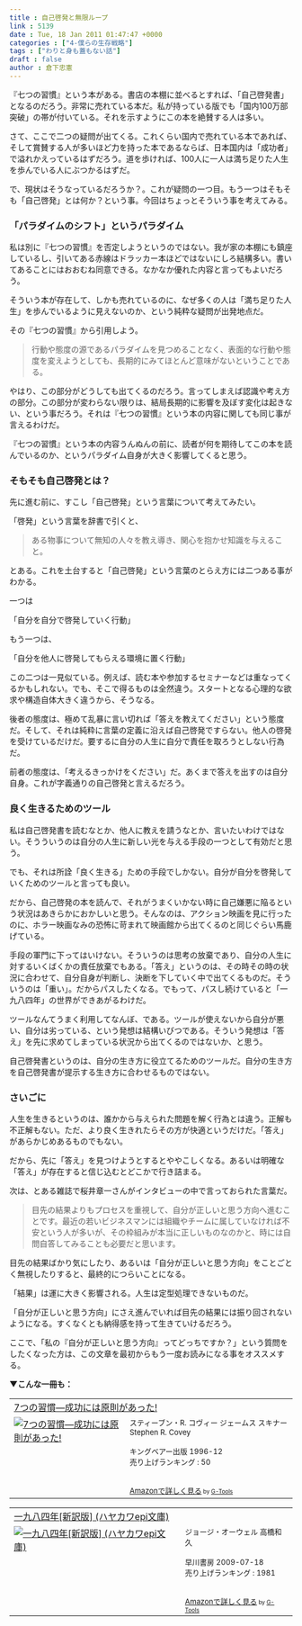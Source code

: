 ```yaml
---
title : 自己啓発と無限ループ
link : 5139
date : Tue, 18 Jan 2011 01:47:47 +0000
categories : ["4-僕らの生存戦略"]
tags : ["わりと身も蓋もない話"]
draft : false
author : 倉下忠憲
---
```


『七つの習慣』という本がある。書店の本棚に並べるとすれば、「自己啓発書」となるのだろう。非常に売れている本だ。私が持っている版でも「国内100万部突破」の帯が付いている。それを示すようにこの本を絶賛する人は多い。

さて、ここで二つの疑問が出てくる。これくらい国内で売れている本であれば、そして賞賛する人が多いほど力を持った本であるならば、日本国内は「成功者」で溢れかえっているはずだろう。道を歩ければ、100人に一人は満ち足りた人生を歩んでいる人にぶつかるはずだ。

で、現状はそうなっているだろうか？。これが疑問の一つ目。もう一つはそもそも「自己啓発」とは何か？という事。今回はちょっとそういう事を考えてみる。

<h3>「パラダイムのシフト」というパラダイム</h3>
私は別に『七つの習慣』を否定しようというのではない。我が家の本棚にも鎮座しているし、引いてある赤線はドラッカー本ほどではないにしろ結構多い。書いてあることにはおおむね同意できる。なかなか優れた内容と言ってもよいだろう。

そういう本が存在して、しかも売れているのに、なぜ多くの人は「満ち足りた人生」を歩んでいるように見えないのか、という純粋な疑問が出発地点だ。

その『七つの習慣』から引用しよう。

<blockquote>
行動や態度の源であるパラダイムを見つめることなく、表面的な行動や態度を変えようとしても、長期的にみてほとんど意味がないということである。
</blockquote>

やはり、この部分がどうしても出てくるのだろう。言ってしまえば認識や考え方の部分。この部分が変わらない限りは、結局長期的に影響を及ぼす変化は起きない、という事だろう。それは『七つの習慣』という本の内容に関しても同じ事が言えるわけだ。

『七つの習慣』という本の内容うんぬんの前に、読者が何を期待してこの本を読んでいるのか、というパラダイム自身が大きく影響してくると思う。

<h3>そもそも自己啓発とは？</h3>
先に進む前に、すこし「自己啓発」という言葉について考えてみたい。

「啓発」という言葉を辞書で引くと、

<blockquote>
ある物事について無知の人々を教え導き、関心を抱かせ知識を与えること。
</blockquote>

とある。これを土台すると「自己啓発」という言葉のとらえ方には二つある事がわかる。

一つは

「自分を自分で啓発していく行動」

もう一つは、

「自分を他人に啓発してもらえる環境に置く行動」

この二つは一見似ている。例えば、読む本や参加するセミナーなどは重なってくるかもしれない。でも、そこで得るものは全然違う。スタートとなる心理的な欲求や構造自体大きく違うから、そうなる。

後者の態度は、極めて乱暴に言い切れば「答えを教えてください」という態度だ。そして、それは純粋に言葉の定義に沿えば自己啓発ですらない。他人の啓発を受けているだけだ。要するに自分の人生に自分で責任を取ろうとしない行為だ。

前者の態度は、「考えるきっかけをください」だ。あくまで答えを出すのは自分自身。これが字義通りの自己啓発と言えるだろう。

<h3>良く生きるためのツール</h3>
私は自己啓発書を読むなとか、他人に教えを請うなとか、言いたいわけではない。そうういうのは自分の人生に新しい光を与える手段の一つとして有効だと思う。

でも、それは所詮「良く生きる」ための手段でしかない。自分が自分を啓発していくためのツールと言っても良い。

だから、自己啓発の本を読んで、それがうまくいかない時に自己嫌悪に陥るという状況はあきらかにおかしいと思う。そんなのは、アクション映画を見に行ったのに、ホラー映画なみの恐怖に苛まれて映画館から出てくるのと同じぐらい馬鹿げている。

手段の軍門に下ってはいけない。そういうのは思考の放棄であり、自分の人生に対するいくばくかの責任放棄でもある。「答え」というのは、その時その時の状況に合わせて、自分自身が判断し、決断を下していく中で出てくるものだ。そういうのは「重い」。だからパスしたくなる。でもって、パスし続けていると「一九八四年」の世界ができあがるわけだ。

ツールなんてうまく利用してなんぼ、である。ツールが使えないから自分が悪い、自分は劣っている、という発想は結構いびつである。そういう発想は「答え」を先に求めてしまっている状況から出てくるのではないか、と思う。

自己啓発書というのは、自分の生き方に役立てるためのツールだ。自分の生き方を自己啓発書が提示する生き方に合わせるものではない。
<h3>さいごに</h3>
人生を生きるというのは、誰かから与えられた問題を解く行為とは違う。正解も不正解もない。ただ、より良く生きれたらその方が快適というだけだ。「答え」があらかじめあるものでもない。

だから、先に「答え」を見つけようとするとややこしくなる。あるいは明確な「答え」が存在すると信じ込むとどこかで行き詰まる。

次は、とある雑誌で桜井章一さんがインタビューの中で言っておられた言葉だ。

<blockquote>
目先の結果よりもプロセスを重視して、自分が正しいと思う方向へ進むことです。最近の若いビジネスマンには組織やチームに属していなければ不安という人が多いが、その枠組みが本当に正しいものなのかと、時には自問自答してみることも必要だと思います。
</blockquote>

目先の結果ばかり気にしたり、あるいは「自分が正しいと思う方向」をことごとく無視したりすると、最終的につらいことになる。

「結果」は運に大きく影響される。人生は定型処理できないものだ。

「自分が正しいと思う方向」にさえ進んでいれば目先の結果には振り回されないようになる。すくなくとも納得感を持って生きていけるだろう。

ここで、「私の『自分が正しいと思う方向』ってどっちですか？」という質問をしたくなった方は、この文章を最初からもう一度お読みになる事をオススメする。

<strong>▼こんな一冊も：</strong>
<table  border="0" cellpadding="5"><tr><td colspan="2"><a href="http://www.amazon.co.jp/7%E3%81%A4%E3%81%AE%E7%BF%92%E6%85%A3%E2%80%95%E6%88%90%E5%8A%9F%E3%81%AB%E3%81%AF%E5%8E%9F%E5%89%87%E3%81%8C%E3%81%82%E3%81%A3%E3%81%9F-%E3%82%B9%E3%83%86%E3%82%A3%E3%83%BC%E3%83%96%E3%83%B3%E3%83%BBR-%E3%82%B3%E3%83%B4%E3%82%A3%E3%83%BC/dp/4906638015%3FSubscriptionId%3D15SMZCTB9V8NGR2TW082%26tag%3Drashita1000-22%26linkCode%3Dxm2%26camp%3D2025%26creative%3D165953%26creativeASIN%3D4906638015" target="_top">7つの習慣―成功には原則があった!</a><img src="http://www.assoc-amazon.jp/e/ir?t=rashita1000-22&l=ur2&o=9" width="1" height="1" style="border: none;" alt="" /></td></tr><tr><td valign="top"><a href="http://www.amazon.co.jp/7%E3%81%A4%E3%81%AE%E7%BF%92%E6%85%A3%E2%80%95%E6%88%90%E5%8A%9F%E3%81%AB%E3%81%AF%E5%8E%9F%E5%89%87%E3%81%8C%E3%81%82%E3%81%A3%E3%81%9F-%E3%82%B9%E3%83%86%E3%82%A3%E3%83%BC%E3%83%96%E3%83%B3%E3%83%BBR-%E3%82%B3%E3%83%B4%E3%82%A3%E3%83%BC/dp/4906638015%3FSubscriptionId%3D15SMZCTB9V8NGR2TW082%26tag%3Drashita1000-22%26linkCode%3Dxm2%26camp%3D2025%26creative%3D165953%26creativeASIN%3D4906638015" target="_top"><img src="http://ecx.images-amazon.com/images/I/51JHD9GEK0L._SL160_.jpg" border="0" alt="7つの習慣―成功には原則があった!" /></a></td><td valign="top"><font size="-1">スティーブン・R. コヴィー ジェームス スキナー Stephen R. Covey <br /><br />キングベアー出版  1996-12<br />売り上げランキング : 50<br /><br /><br /><a href="http://www.amazon.co.jp/7%E3%81%A4%E3%81%AE%E7%BF%92%E6%85%A3%E2%80%95%E6%88%90%E5%8A%9F%E3%81%AB%E3%81%AF%E5%8E%9F%E5%89%87%E3%81%8C%E3%81%82%E3%81%A3%E3%81%9F-%E3%82%B9%E3%83%86%E3%82%A3%E3%83%BC%E3%83%96%E3%83%B3%E3%83%BBR-%E3%82%B3%E3%83%B4%E3%82%A3%E3%83%BC/dp/4906638015%3FSubscriptionId%3D15SMZCTB9V8NGR2TW082%26tag%3Drashita1000-22%26linkCode%3Dxm2%26camp%3D2025%26creative%3D165953%26creativeASIN%3D4906638015" target="_top">Amazonで詳しく見る</a></font><font size="-2"> by <a href="http://www.goodpic.com/mt/aws/index.html" >G-Tools</a></font></td></tr></table>

<table  border="0" cellpadding="5"><tr><td colspan="2"><a href="http://www.amazon.co.jp/%E4%B8%80%E4%B9%9D%E5%85%AB%E5%9B%9B%E5%B9%B4-%E6%96%B0%E8%A8%B3%E7%89%88-%E3%83%8F%E3%83%A4%E3%82%AB%E3%83%AFepi%E6%96%87%E5%BA%AB-%E3%82%B8%E3%83%A7%E3%83%BC%E3%82%B8%E3%83%BB%E3%82%AA%E3%83%BC%E3%82%A6%E3%82%A7%E3%83%AB/dp/4151200533%3FSubscriptionId%3D15SMZCTB9V8NGR2TW082%26tag%3Drashita1000-22%26linkCode%3Dxm2%26camp%3D2025%26creative%3D165953%26creativeASIN%3D4151200533" target="_top">一九八四年[新訳版] (ハヤカワepi文庫)</a><img src="http://www.assoc-amazon.jp/e/ir?t=rashita1000-22&l=ur2&o=9" width="1" height="1" style="border: none;" alt="" /></td></tr><tr><td valign="top"><a href="http://www.amazon.co.jp/%E4%B8%80%E4%B9%9D%E5%85%AB%E5%9B%9B%E5%B9%B4-%E6%96%B0%E8%A8%B3%E7%89%88-%E3%83%8F%E3%83%A4%E3%82%AB%E3%83%AFepi%E6%96%87%E5%BA%AB-%E3%82%B8%E3%83%A7%E3%83%BC%E3%82%B8%E3%83%BB%E3%82%AA%E3%83%BC%E3%82%A6%E3%82%A7%E3%83%AB/dp/4151200533%3FSubscriptionId%3D15SMZCTB9V8NGR2TW082%26tag%3Drashita1000-22%26linkCode%3Dxm2%26camp%3D2025%26creative%3D165953%26creativeASIN%3D4151200533" target="_top"><img src="http://ecx.images-amazon.com/images/I/414wWKnm8KL._SL160_.jpg" border="0" alt="一九八四年[新訳版] (ハヤカワepi文庫)" /></a></td><td valign="top"><font size="-1">ジョージ・オーウェル 高橋和久 <br /><br />早川書房  2009-07-18<br />売り上げランキング : 1981<br /><br /><br /><a href="http://www.amazon.co.jp/%E4%B8%80%E4%B9%9D%E5%85%AB%E5%9B%9B%E5%B9%B4-%E6%96%B0%E8%A8%B3%E7%89%88-%E3%83%8F%E3%83%A4%E3%82%AB%E3%83%AFepi%E6%96%87%E5%BA%AB-%E3%82%B8%E3%83%A7%E3%83%BC%E3%82%B8%E3%83%BB%E3%82%AA%E3%83%BC%E3%82%A6%E3%82%A7%E3%83%AB/dp/4151200533%3FSubscriptionId%3D15SMZCTB9V8NGR2TW082%26tag%3Drashita1000-22%26linkCode%3Dxm2%26camp%3D2025%26creative%3D165953%26creativeASIN%3D4151200533" target="_top">Amazonで詳しく見る</a></font><font size="-2"> by <a href="http://www.goodpic.com/mt/aws/index.html" >G-Tools</a></font></td></tr></table>

